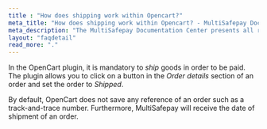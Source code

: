 ```yaml
---
title : "How does shipping work within Opencart?"
meta_title: "How does shipping work within Opencart? - MultiSafepay Docs"
meta_description: "The MultiSafepay Documentation Center presents all relevant information about our Plugins and API. You can also find support pages for payment methods, tools and general questions as well as the contact details of our Support and Integration Teams."
layout: "faqdetail"
read_more: "."
---
```


In the OpenCart plugin, it is mandatory to _ship_ goods in order to be paid. The plugin allows you to click on a button in the _Order details_ section of an order and set the order to _Shipped_.

By default, OpenCart does not save any reference of an order such as a track-and-trace number. Furthermore, MultiSafepay will receive the date of shipment of an order.